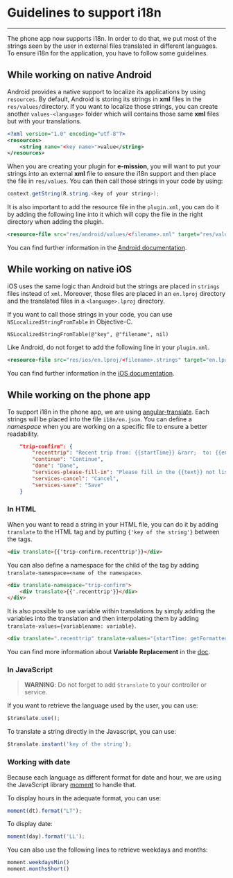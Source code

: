 # Guidelines to support i18n
---

The phone app now supports i18n. In order to do that, we put most of the strings seen by the user in external files translated in different languages. To ensure i18n for the application, you have to follow some guidelines.

## While working on native Android

Android provides a native support to localize its applications by using `resources`. By default, Android is storing its strings in **xml** files in the `res/values/`directory. If you want to localize those strings, you can create another `values-<language>` folder which will contains those same **xml** files but with your translations.

```xml
<?xml version="1.0" encoding="utf-8"?>
<resources>
    <string name="<key name>">value</string>
</resources>
```

When you are creating your plugin for **e-mission**, you will want to put your strings into an external **xml** file to ensure the i18n support and then place the file in `res/values`.  You can then call those strings in your code by using:

```java
context.getString(R.string.<key of your string>);
```

It is also important to add the resource file in the `plugin.xml`, you can do it by adding the following line into it which will copy the file in the right directory when adding the plugin.

```xml
<resource-file src="res/android/values/<filename>.xml" target="res/values/<filename>.xml"/>
```
You can find further information in the [Android documentation](https://developer.android.com/guide/topics/resources/localization). 

## While working on native iOS

iOS uses the same logic than Android but the strings are placed in `strings` files instead of `xml`. Moreover, those files are placed in an `en.lproj` directory and the translated files in a `<language>.lproj` directory.

If you want to call those strings in your code, you can use `NSLocalizedStringFromTable` in Objective-C.

```objc
NSLocalizedStringFromTable(@"key", @"filename", nil)
```

Like Android, do not forget to add the following line in your `plugin.xml`.

```xml
<resource-file src="res/ios/en.lproj/<filename>.strings" target="en.lproj/<filename>.strings"/>
```

You can find further information in the [iOS documentation](https://developer.apple.com/library/archive/documentation/MacOSX/Conceptual/BPInternational/LocalizingYourApp/LocalizingYourApp.html#//apple_ref/doc/uid/10000171i-CH5-SW1).
## While working on the phone app

To support i18n in the phone app, we are using [angular-translate](https://angular-translate.github.io/). Each strings will be placed into the file `i18n/en.json`. You can define a *namespace* when you are working on a specific file to ensure a better readability.

```json
    "trip-confirm": {
        "recenttrip": "Recent trip from: {{startTime}} &rarr;  to: {{endTime}}",
        "continue": "Continue",
        "done": "Done",
        "services-please-fill-in": "Please fill in the {{text}} not listed.",
        "services-cancel": "Cancel",
        "services-save": "Save"
    }
```

### In HTML

When you want to read a string in your HTML file, you can do it by adding `translate` to the HTML tag and by putting `{'key of the string'}` between the tags. 

```html
<div translate>{{'trip-confirm.recenttrip'}}</div>
```

You can also define a namespace for the child of the tag by adding `translate-namespace=<name of the namespace>`. 

```html
<div translate-namespace="trip-confirm">
    <div translate>{{'.recenttrip'}}</div>
</div>
```

It is also possible to use variable within translations by simply adding the variables into the translation and then interpolating them by adding `translate-values={variablename: variable}`.

```html
<div translate=".recenttrip" translate-values="{startTime: getFormattedTime(mapCtrl.start_ts), endTime: getFormattedTime(mapCtrl.end_ts)}"></div>
```

You can find more information about **Variable Replacement** in the [doc](https://angular-translate.github.io/docs/#/guide/06_variable-replacement).

### In JavaScript

>**WARNING**: Do not forget to add `$translate` to your controller or service. 

If you want to retrieve the language used by the user, you can use:

```js
$translate.use();
```

To translate a string directly in the Javascript, you can use:

```js
$translate.instant('key of the string');
```

### Working with date

Because each language as different format for date and hour, we are using the JavaScript library [moment](https://momentjs.com/) to handle that. 

To display hours in the adequate format, you can use: 

```js
moment(dt).format("LT");
```

To display date: 

```js
moment(day).format('LL');
```

You can also use the following lines to retrieve weekdays and months:

```js
moment.weekdaysMin()
moment.monthsShort()
```
